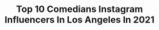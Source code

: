 ---
title: Top 10 Comedians Instagram Influencers In Los Angeles In 2021
description: >-
  Find top comedians Instagram influencers in Los Angeles in 2021. Most popular hashtags: #comedy #standupcomedy #losangeles.
platform: Instagram
hits: 50
text_top: Discover the most popular Instagram accounts on inBeat.
text_bottom: Our platform has 50 Instagram influencers like this in Los Angeles, United States for you to contact.
profiles:
  - username: "tomgreen"
    fullname: >-
      Tom Green
    bio: >-
      Los Angeles, Comedian - Contact: Rory Rosegarten
    location: "United States"
    followers: 414621
    engagement: 73
    commentsToLikes: 0.067128
    id: ck9h9qi789k7a0j786trz95ic
    verified: true
    hashtags: "#dogs, #vanlife, #podcast, #podcasts"
  - username: "riley.me.cooper"
    fullname: >-
      Riley Cooper 🎬YAMG
    bio: >-
      Actor/Voiceover/Stand Up/Animal Lover Account run by parent @peoplestoreagency @cesdtalent @cesdyouthspotlight Mgr @mitchell_gossett
    location: "United States"
    followers: 13134
    engagement: 271
    commentsToLikes: 0.291175
    id: ck0tutxhb8nco0i19mgs2kzr0
    verified: false
    hashtags: "#comedyskit, #industrykids, #series, #rileymecooper"
  - username: "williemacc"
    fullname: >-
      WILLIE MACC | Comedian / Actor
    bio: >-
      That's Mr Commercial 2U 🎥ABCs The Goldbergs 🎥 #CollegeHill VI 🎬truTv LaffMobb LaffTrack 🎤Revolt Funny AF 2020 BOOK ME bookwilliemacc@gmail.com
    location: "United States"
    followers: 28454
    engagement: 256
    commentsToLikes: 0.035917
    id: ck15q433k0zza0i19f4vc5ihm
    verified: false
    hashtags: "#comedy, #losangelescomedy, #acting, #iusedtobefamous"
  - username: "localoneway"
    fullname: >-
      Andrew Delman
    bio: >-
      comedian. writer. photographer 📽 • Los Angeles Times Published Author • Voice of Shay Van Buren & Saison Marguerite on #MPGIS 📩 me@andrewdelman.com
    location: "United States"
    followers: 12960
    engagement: 349
    commentsToLikes: 0.019252
    id: ck5bwhnt8lpvg0i11l5ijhny0
    verified: false
    hashtags: "#camping, #campervan, #vw, #camperlife"
  - username: "jaycolindres"
    fullname: >-
      Jay Colindres
    bio: >-
      ¡ESTÚPIDA, MI INSTA, IDIOTA! 🤪 • GUA - BOS 🇬🇹🇺🇸 • Compulsive dreamer ☀️ • Actor/Comedian 🎥 • Based in Los Angeles📍 . -Tik toK- ⬇️
    location: "United States"
    followers: 230137
    engagement: 215
    commentsToLikes: 0.042447
    id: ckaou6l23z0us0i78mj20525n
    verified: true
    hashtags: "#2020challenge"
  - username: "jonicatgibbs"
    fullname: >-
      Jojo T Gibbs
    bio: >-
      Los Angeles based Actress | Comedian | Writer | Tarheel | Grateful | Blessed | #NMCILA Hattie on TWENTIES on #BET
    location: "United States"
    followers: 24478
    engagement: 1432
    commentsToLikes: 0.065515
    id: ck6tnn6yya6gg0j717juw87zt
    verified: true
    hashtags: "#givemealltheroles, #mondaze, #tbt, #twentiesonbet"
  - username: "thatgirlsalina"
    fullname: >-
      SALINA
    bio: >-
      african. creative. model. comedian to myself. bay area - los angeles
    location: "United States"
    followers: 11749
    engagement: 703
    commentsToLikes: 0.047154
    id: ck6tstb356q750j717k2aencf
    verified: false
    hashtags: "#voguechallenge"
  - username: "navidnegahban"
    fullname: >-
      navidnegahban
    bio: >-
      A dreamer who gets the job done! Please help me to save @romanystudios
    location: "United States"
    followers: 41130
    engagement: 478
    commentsToLikes: 0.034670
    id: ck139kc9glqjh0i19p1ne3abq
    verified: true
    hashtags: "#ldn, #friends, #romanystudios, #film"
  - username: "tatijana_brienza"
    fullname: >-
      Tatijana Brienza
    bio: >-
      Link is a list of things that can help during this time. #blacklivesmatter #votehimout
    location: "United States"
    followers: 3392
    engagement: 1162
    commentsToLikes: 0.057369
    id: ckap23y7dx9l10i787zqdh7yr
    verified: false
    hashtags: "#comedy, #selfie, #lacomedy, #quarantineandchill"
  - username: "rachelsafety"
    fullname: >-
      Rachel Scanlon
    bio: >-
      I'm just one girl, standing in front of all girls, asking them to love her. Talent factory. @twodykesandamic
    location: "United States"
    followers: 6489
    engagement: 806
    commentsToLikes: 0.031838
    id: ck5hrevm7ur9x0i11pghrv1ov
    verified: false
    hashtags: "#imjusttryingtogetfuckedinabathroom, #softbutch, #love, #losangeles"
---